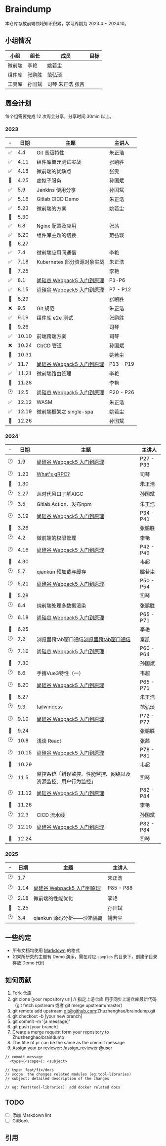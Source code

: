 # Braindump

本仓库存放前端领域知识积累，学习周期为 2023.4 ~ 2024.10。

## 小组情况

| 小组   | 组长   | 成员             | 目标 |
| ------ | ------ | ---------------- | ---- |
| 微前端 | 李艳   | 姚若尘           |      |
| 组件库 | 张鹏胜 | 范弘琰           |      |
| 工具库 | 孙国斌 | 司琴 朱正浩 张茜 |      |

## 周会计划

每个组需要完成 12 次周会分享，分享时间 30min 以上。
### 2023
|  -  | 日期  | 主题                                                           | 主讲人    |
| :-: | ----- | -------------------------------------------------------------- | --------- |
| ✅  | 4.4   | Git 高级特性                                                   | 朱正浩    |
| ✅  | 4.11  | 组件库单元测试实战                                             | 张鹏胜    |
| ✅  | 4.18  | 微前端的优缺点                                                 | 张雯      |
| 🙈  | 4.25  | 虚拟子服务                                                     | 孙国斌    |
| ✅  | 5.9   | Jenkins 使用分享                                               | 孙国斌    |
| ✅  | 5.16  | Gitlab CICD Demo                                               | 朱正浩    |
| ✅  | 5.23  | 微前端的方案                                                   | 姚若尘    |
| 🙈  | 5.30  |                                                                |           |
| ✅  | 6.8   | Nginx 配置及应用                                               | 张茜      |
| ✅  | 6.20  | 组件库主题的切换                                               | 范弘琰    |
| 🙈  | 6.27  |                                                                |           |
| ✅  | 7.4   | 微前端应用间通信                                               | 李艳      |
| ✅  | 7.18  | Kubernetes 部分资源对象实战                                    | 朱正浩    |
| 🙈  | 7.25  |                                                                | 李艳      |
| ✅  | 8.1   | [尚硅谷 Webpack5 入门到原理][1]                                | P1-P6     |
| ✅  | 8.15  | [尚硅谷 Webpack5 入门到原理][2]                                | P7 - P12  |
| 🙈  | 8.29  |                                                                | 张鹏胜    |
| ❌  | 9.5   | Git 规范                                                       | 朱正浩    |
| ✅  | 9.19  | 组件库 e2e 测试                                                | 张鹏胜    |
| 🙈  | 9.26  |                                                                | 司琴      |
| ✅  | 10.10 | 前端跨端方案                                                   | 司琴      |
| ❌  | 10.24 | CI/CD 管道                                                     | 孙国斌    |
| 🙈  | 10.31 |                                                                | 姚若尘    |
| ✅  | 11.7  | [尚硅谷 Webpack5 入门到原理][3]                                | P13 - P19 |
| ✅  | 11.21 | 微前端路由管理                                                 | 李艳      |
| 🙈  | 11.28 |                                                                | 李艳      |
| 🕑  | 12.5  | [尚硅谷 Webpack5 入门到原理][4]                                | P20 - P26 |
| ✅  | 12.12 | WASM                                                           | 朱正浩    |
| ✅  | 12.19 | 微前端框架之 single-spa                                        | 姚若尘    |
| 🙈  | 12.26 |                                                                | 孙国斌    |

### 2024
|  -  | 日期   | 主题                                                           | 主讲人 |
| :-: | ----- | -------------------------------------------------------------- | --------- |
| 🕑  | 1.9   | [尚硅谷 Webpack5 入门到原理][5]                                  | P27 - P33 |
| 🕑  | 1.23  | [What's gRPC?](./tool-libraries/gRPC/README.md)                | 司琴 |
| 🙈  | 1.30  |                                                                | 朱正浩 |
| 🕑  | 2.27  | 从时代风口了解AIGC                                               | 孙国斌 |
| 🕑  | 3.5   | Gitlab Action、发布npm                                          | 朱正浩 |
| 🕑  | 3.19  | [尚硅谷 Webpack5 入门到原理][6]                                   | P34 - P41 |
| 🙈  | 3.26  |                                                                | 张鹏胜 |
| 🕑  | 4.2   | 微前端的权限管理                                                  | 李艳 |
| 🕑  | 4.16  | [尚硅谷 Webpack5 入门到原理][7]                                   | P42 - P49 |
| 🙈  | 4.30  |                                                                | 韦超 |
| 🕑  | 5.7   | qiankun 预加载与缓存                                             | 姚若尘 |
| 🕑  | 5.21  | [尚硅谷 Webpack5 入门到原理][8]                                   | P50 - P54 |
| 🙈  | 5.28  |                                                                | 司琴 |
| 🕑  | 6.4   | 纯前端处理多数据渲染                                              | 张鹏胜 |
| 🕑  | 6.18  | [尚硅谷 Webpack5 入门到原理][9]                                   | P65 - P71 |
| 🙈  | 6.25  |                                                                | 李艳 |
| 🕑  | 7.2   | 浏览器跨tab窗口通信[浏览器跨tab窗口通信]                            | 秦凯 |
| 🕑  | 7.16  | [尚硅谷 Webpack5 入门到原理][10]                                 | P60 - P64 |
| 🙈  | 7.30  |                                                                | 孙国斌 |
| 🕑  | 8.6   | 手撸Vue3特性（一）                                               | 韦超 |
| 🕑  | 8.20  | [尚硅谷 Webpack5 入门到原理][11]                                  | P65 - P71 |
| 🙈  | 8.27  |                                                                | 朱正浩 |
| 🕑  | 9.3   | tailwindcss                                                    | 范弘琰 |
| 🕑  | 9.10  | [尚硅谷 Webpack5 入门到原理][12]                                  | P72 - P77 |
| 🙈  | 9.24  |                                                                | 张鹏胜 |
| 🕑  | 10.8  | 浅谈 React                                                      | 张茜 |
| 🕑  | 10.15 | [尚硅谷 Webpack5 入门到原理][13]                                  | P78 - P81 |
| 🙈  | 10.29 |                                                                | 韦超 |
| 🕑  | 11.5  | 监控系统「错误监控、性能监控、网络以及资源监控、用户行为监控」            | 司琴 |
| 🕑  | 11.12 | [尚硅谷 Webpack5 入门到原理][14]                                  | P82 - P84 |
| 🙈  | 11.26 |                                                                 | 李艳 |
| 🕑  | 12.3  | CICD 流水线                                                      | 孙国斌 |
| 🕑  | 12.10 | [尚硅谷 Webpack5 入门到原理][14]                                  | P82 - P84 |
| 🙈  | 12.24 |                                                                 | 司琴 |

### 2025
|  -  | 日期   | 主题                                                           | 主讲人 |
| :-: | ----- | -------------------------------------------------------------- | --------- |
| 🕑  | 1.7   |                                                                | 朱正浩 |
| 🕑  | 1.14  | [尚硅谷 Webpack5 入门到原理][15]                                 | P85 - P88 |
| 🕑  | 2.18  |  微前端的性能优化                                                | 李艳 |
| 🙈  | 2.25  |                                                               | 孙国斌 |
| 🕑  | 3.4   |  qiankun 源码分析——沙箱隔离                                      | 姚若尘 |

## 一些约定

- 所有文档均使用 [Markdown](https://www.markdownguide.org/) 的格式
- 如果所研究的主题有 Demo 演示，需在对应 `samples` 的目录下，创建子目录存放 Demo 代码

## 如何贡献

1. Fork 仓库
2. git clone [your repository url]
   // 指定上游仓库 用于同步上游仓库最新代码（git fetch upstream 或者 git merge upstream/master）
3. git remote add upstream git@github.com:Zhuzhenghao/braindump.git
4. git checkout -b [your new branch]
5. git commit -m '[a message]'
6. git push [your branch]
7. Create a merge request form your repository to Zhuzhenghao/braindump
8. The title of pr can be the same as the commit message
9. Assign your pr reviewer: /assign_reviewer @user

```shell
// commit message
  <type>(<scope>): <subject>

// type: feat/fix/docs
// scope: the changes related modules (eg:tool-libraries)
// subject: detailed description of the changes

// eg: feat(tool-libraries): add docker related docs
```

## TODO

- [ ] 添加 Markdown lint
- [ ] GitBook

## 引用

[1]: https://www.bilibili.com/video/BV14T4y1z7sw/?spm_id_from=333.999.0.0&vd_source=8f204ac9b5a7074fda6cebea0d263d40
[2]: https://www.bilibili.com/video/BV14T4y1z7sw?p=7&vd_source=8f204ac9b5a7074fda6cebea0d263d40
[3]: https://www.bilibili.com/video/BV14T4y1z7sw?p=13&vd_source=8f204ac9b5a7074fda6cebea0d263d40
[4]: https://www.bilibili.com/video/BV14T4y1z7sw?p=20&vd_source=8f204ac9b5a7074fda6cebea0d263d40
[5]: https://www.bilibili.com/video/BV14T4y1z7sw?p=27&vd_source=8f204ac9b5a7074fda6cebea0d263d40
[6]: https://www.bilibili.com/video/BV14T4y1z7sw?p=34&vd_source=8f204ac9b5a7074fda6cebea0d263d40
[7]: https://www.bilibili.com/video/BV14T4y1z7sw?p=42&vd_source=8f204ac9b5a7074fda6cebea0d263d40
[8]: https://www.bilibili.com/video/BV14T4y1z7sw?p=50&vd_source=8f204ac9b5a7074fda6cebea0d263d40
[9]: https://www.bilibili.com/video/BV14T4y1z7sw?p=55&vd_source=8f204ac9b5a7074fda6cebea0d263d40
[10]: https://www.bilibili.com/video/BV14T4y1z7sw?p=60&vd_source=8f204ac9b5a7074fda6cebea0d263d40
[11]: https://www.bilibili.com/video/BV14T4y1z7sw?p=65&vd_source=8f204ac9b5a7074fda6cebea0d263d40
[12]: https://www.bilibili.com/video/BV14T4y1z7sw?p=72&vd_source=8f204ac9b5a7074fda6cebea0d263d40
[13]: https://www.bilibili.com/video/BV14T4y1z7sw?p=78&vd_source=8f204ac9b5a7074fda6cebea0d263d40
[14]: https://www.bilibili.com/video/BV14T4y1z7sw?p=82&vd_source=8f204ac9b5a7074fda6cebea0d263d40
[15]: https://www.bilibili.com/video/BV14T4y1z7sw?p=85&vd_source=8f204ac9b5a7074fda6cebea0d263d40
[浏览器跨tab窗口通信]: https://dev.to/notachraf/sharing-a-state-between-windows-without-a-serve-23an?ref=dailydev

